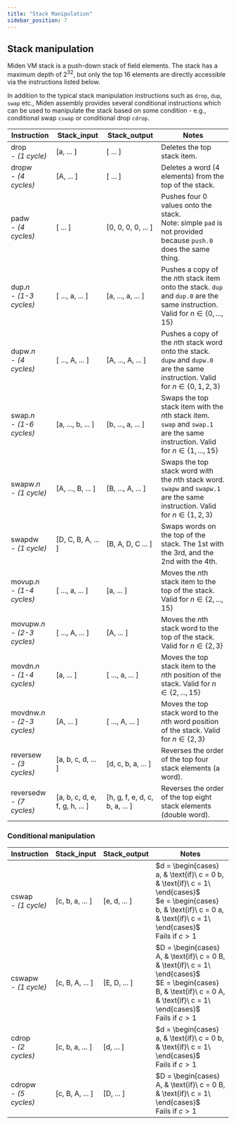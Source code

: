 ```yaml
---
title: "Stack Manipulation"
sidebar_position: 7
---
```


## Stack manipulation
Miden VM stack is a push-down stack of field elements. The stack has a maximum depth of $2^{32}$, but only the top $16$ elements are directly accessible via the instructions listed below.

In addition to the typical stack manipulation instructions such as `drop`, `dup`, `swap` etc., Miden assembly provides several conditional instructions which can be used to manipulate the stack based on some condition - e.g., conditional swap `cswap` or conditional drop `cdrop`.

| Instruction                      | Stack_input        | Stack_output       | Notes                                                                                                                                |
| -------------------------------- | ------------------ | ------------------ | ------------------------------------------------------------------------------------------------------------------------------------ |
| drop <br /> - *(1 cycle)*          | [a, ... ]          | [ ... ]            | Deletes the top stack item.                                                                                                          |
| dropw <br /> - *(4 cycles)*        | [A, ... ]          | [ ... ]            | Deletes a word (4 elements) from the top of the stack.                                                                               |
| padw  <br /> - *(4 cycles)*        | [ ... ]            | [0, 0, 0, 0, ... ] | Pushes four $0$ values onto the stack. <br /> Note: simple `pad` is not provided because `push.0` does the same thing.                 |
| dup.*n* <br /> - *(1-3 cycles)*    | [ ..., a, ... ]    | [a, ..., a, ... ]  | Pushes a copy of the $n$th stack item onto the stack. `dup` and `dup.0` are the same instruction. Valid for $n \in \{0, ..., 15\}$   |
| dupw.*n* <br /> - *(4 cycles)*     | [ ..., A, ... ]    | [A, ..., A, ... ]  | Pushes a copy of the $n$th stack word onto the stack. `dupw` and `dupw.0` are the same instruction. Valid for $n \in \{0, 1, 2, 3\}$ |
| swap.*n* <br /> - *(1-6 cycles)*   | [a, ..., b, ... ]  | [b, ..., a, ... ]  | Swaps the top stack item with the $n$th stack item. `swap` and `swap.1` are the same instruction. Valid for $n \in \{1, ..., 15\}$   |
| swapw.*n* <br /> - *(1 cycle)*     | [A, ..., B, ... ]  | [B, ..., A, ... ]  | Swaps the top stack word with the $n$th stack word. `swapw` and `swapw.1` are the same instruction. Valid for $n \in \{1, 2, 3\}$    |
| swapdw <br /> - *(1 cycle)*        | [D, C, B, A, ... ] | [B, A, D, C ... ]  | Swaps words on the top of the stack. The 1st with the 3rd, and the 2nd with the 4th.                                                 |
| movup.*n* <br /> - *(1-4 cycles)*  | [ ..., a, ... ]    | [a, ... ]          | Moves the $n$th stack item to the top of the stack. Valid for $n \in \{2, ..., 15\}$                                                 |
| movupw.*n* <br /> - *(2-3 cycles)* | [ ..., A, ... ]    | [A, ... ]          | Moves the $n$th stack word to the top of the stack. Valid for $n \in \{2, 3\}$                                                       |
| movdn.*n* <br /> - *(1-4 cycles)*  | [a, ... ]          | [ ..., a, ... ]    | Moves the top stack item to the $n$th position of the stack. Valid for $n \in \{2, ..., 15\}$                                        |
| movdnw.*n* <br /> - *(2-3 cycles)* | [A, ... ]          | [ ..., A, ... ]    | Moves the top stack word to the $n$th word position of the stack. Valid for $n \in \{2, 3\}$                                         |
| reversew <br /> - *(3 cycles)*     | [a, b, c, d, ... ] | [d, c, b, a, ... ] | Reverses the order of the top four stack elements (a word).                                                                          |
| reversedw <br /> - *(7 cycles)*    | [a, b, c, d, e, f, g, h, ... ] | [h, g, f, e, d, c, b, a, ... ] | Reverses the order of the top eight stack elements (double word).                                                                    |

### Conditional manipulation

| Instruction                 | Stack_input       | Stack_output       | Notes                                                                                                                                                                                       |
| --------------------------- | ----------------- | ------------------ | ------------------------------------------------------------------------------------------------------------------------------------------------------------------------------------------- |
| cswap  <br /> - *(1 cycle)*   | [c, b, a, ... ]   | [e, d, ... ]       | $d = \begin{cases} a, & \text{if}\ c = 0  b, & \text{if}\ c = 1\ \end{cases}$ <br /> $e = \begin{cases} b, & \text{if}\ c = 0  a, & \text{if}\ c = 1\ \end{cases}$  <br /> Fails if $c > 1$ |
| cswapw  <br /> - *(1 cycle)*  | [c, B, A, ... ]   | [E, D, ... ]       | $D = \begin{cases} A, & \text{if}\ c = 0  B, & \text{if}\ c = 1\ \end{cases}$ <br /> $E = \begin{cases} B, & \text{if}\ c = 0  A, & \text{if}\ c = 1\ \end{cases}$  <br /> Fails if $c > 1$ |
| cdrop   <br /> - *(2 cycles)* | [c, b, a, ... ]   | [d, ... ]          | $d = \begin{cases} a, & \text{if}\ c = 0  b, & \text{if}\ c = 1\ \end{cases}$ <br /> Fails if $c > 1$                                                                                       |
| cdropw  <br /> - *(5 cycles)* | [c, B, A, ... ]   | [D, ... ]          | $D = \begin{cases} A, & \text{if}\ c = 0  B, & \text{if}\ c = 1\ \end{cases}$ <br /> Fails if $c > 1$                                                                                       |
